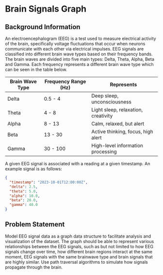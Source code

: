 # Brain Signals Graph

## Background Information

An electroencephalogram (EEG) is a test used to measure electrical activity of the brain,
specifically voltage fluctuations that occur when neurons communicate with each other via
electrical impulses. EEG signals are classified into different brain wave types based on
their frequency bands. The brain waves are divided into five main types: Delta, Theta,
Alpha, Beta and Gamma. Each frequency represents a different brain wave type which can be
seen in the table below.

| Brain Wave Type | Frequency Range (Hz) | Represents                          |
| --------------- | -------------------- | ----------------------------------- |
| Delta           | 0.5 - 4              | Deep sleep, unconsciousness         |
| Theta           | 4 - 8                | Light sleep, relaxation, creativity |
| Alpha           | 8 - 13               | Calm, relaxed, but alert            |
| Beta            | 13 - 30              | Active thinking, focus, high alert  |
| Gamma           | 30 - 100             | High-level information processing   |

A given EEG signal is associated with a reading at a given timestamp. An example signal is as follows:

```json
{
  "timestamp": "2023-10-01T12:00:00Z",
  "delta": 2.5,
  "theta": 5.0,
  "alpha": 10.0,
  "beta": 20.0,
  "gamma": 40.0
}
```

## Problem Statement

Model EEG signal data as a graph data structure to facilitate analysis and visualization of
the dataset. The graph should be able to represent various relationships between the EEG signals, such as but not limited to how EEG signals change over time, how different brain regions interact at the same moment, EEG signals with the same brainwave type and brain signals that are highly similar. Use path traversal algorithms to simulate how signals propagate through the brain.
